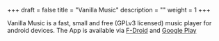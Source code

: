 +++
draft = false
title = "Vanilla Music"
description = ""
weight = 1
+++

Vanilla Music is a fast, small and free (GPLv3 licensed) music player for android devices. The App is available via 
<a href="https://f-droid.org/repository/browse/?fdid=ch.blinkenlights.android.vanilla">F-Droid</a> and 
<a href="https://play.google.com/store/apps/details?id=ch.blinkenlights.android.vanilla">Google Play</a>

